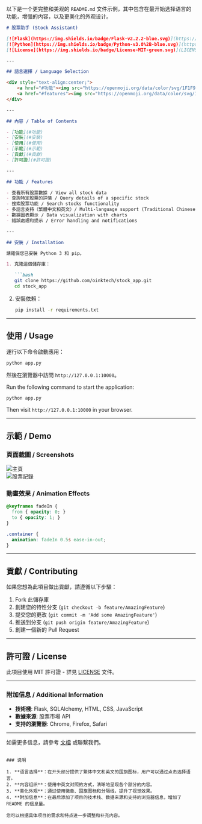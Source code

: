 以下是一个更完整和美观的 `README.md` 文件示例，其中包含在最开始选择语言的功能，增强的内容，以及更美化的外观设计。

```markdown
# 股票助手 (Stock Assistant)

[![Flask](https://img.shields.io/badge/Flask-v2.2.2-blue.svg)](https://flask.palletsprojects.com/)
[![Python](https://img.shields.io/badge/Python-v3.8%2B-blue.svg)](https://www.python.org/)
[![License](https://img.shields.io/badge/License-MIT-green.svg)](LICENSE)

---

## 語言選擇 / Language Selection

<div style="text-align:center;">
    <a href="#功能"><img src="https://openmoji.org/data/color/svg/1F1F9-1F1FC.svg" alt="繁體中文" width="40" /></a>
    <a href="#features"><img src="https://openmoji.org/data/color/svg/1F1FA-1F1F8.svg" alt="English" width="40" /></a>
</div>

---

## 內容 / Table of Contents

- [功能](#功能)
- [安裝](#安裝)
- [使用](#使用)
- [示範](#示範)
- [貢獻](#貢獻)
- [許可證](#許可證)

---

## 功能 / Features

- 查看所有股票數據 / View all stock data
- 查詢特定股票的詳情 / Query details of a specific stock
- 搜索股票功能 / Search stocks functionality
- 多語言支持（繁體中文和英文）/ Multi-language support (Traditional Chinese and English)
- 數據圖表顯示 / Data visualization with charts
- 錯誤處理和提示 / Error handling and notifications

---

## 安裝 / Installation

請確保您已安裝 Python 3 和 pip。

1. 克隆這個儲存庫：

   ```bash
   git clone https://github.com/oinktech/stock_app.git
   cd stock_app
   ```

2. 安裝依賴：

   ```bash
   pip install -r requirements.txt
   ```

---

## 使用 / Usage

運行以下命令啟動應用：

```bash
python app.py
```

然後在瀏覽器中訪問 `http://127.0.0.1:10000`。

Run the following command to start the application:

```bash
python app.py
```

Then visit `http://127.0.0.1:10000` in your browser.

---

## 示範 / Demo

### 頁面截圖 / Screenshots

![主頁](https://via.placeholder.com/800x400.png?text=主頁+Screenshot)  
![股票記錄](https://via.placeholder.com/800x400.png?text=股票記錄+Screenshot)

### 動畫效果 / Animation Effects

```css
@keyframes fadeIn {
  from { opacity: 0; }
  to { opacity: 1; }
}

.container {
  animation: fadeIn 0.5s ease-in-out;
}
```

---

## 貢獻 / Contributing

如果您想為此項目做出貢獻，請遵循以下步驟：

1. Fork 此儲存庫
2. 創建您的特性分支 (`git checkout -b feature/AmazingFeature`)
3. 提交您的更改 (`git commit -m 'Add some AmazingFeature'`)
4. 推送到分支 (`git push origin feature/AmazingFeature`)
5. 創建一個新的 Pull Request

---

## 許可證 / License

此項目使用 MIT 許可證 - 詳見 [LICENSE](LICENSE) 文件。

---

### 附加信息 / Additional Information

- **技術棧**: Flask, SQLAlchemy, HTML, CSS, JavaScript
- **數據來源**: 股票市場 API
- **支持的瀏覽器**: Chrome, Firefox, Safari

---

如需更多信息，請參考 [文檔](https://github.com/oinktech/stock_app/wiki) 或聯繫我們。
```

### 说明

1. **语言选择**：在开头部分提供了繁体中文和英文的国旗图标，用户可以通过点击选择语言。
2. **内容组织**：使用中英文对照的方式，清晰地呈现各个部分的内容。
3. **美化外观**：通过使用徽章、国旗图标和分隔线，提升了视觉效果。
4. **附加信息**：在最后添加了项目的技术栈、数据来源和支持的浏览器信息，增加了 README 的信息量。

您可以根据具体项目的需求和特点进一步调整和补充内容。
